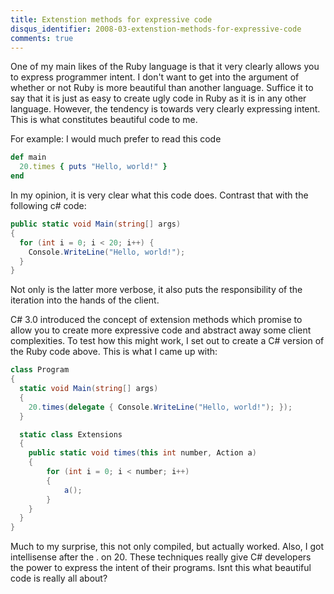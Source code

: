 ```yaml
---
title: Extenstion methods for expressive code
disqus_identifier: 2008-03-extenstion-methods-for-expressive-code
comments: true
---
```


One of my main likes of the Ruby language is that it very clearly allows you to express programmer intent. I don't want to get into the argument of whether or not Ruby is more beautiful than another language. Suffice it to say that it is just as easy to create ugly code in Ruby as it is in any other language. However, the tendency is towards very clearly expressing intent. This is what constitutes beautiful code to me.

For example: I would much prefer to read this code

``` ruby
def main
  20.times { puts "Hello, world!" }
end
```

In my opinion, it is very clear what this code does. Contrast that with the following c# code:

``` csharp
public static void Main(string[] args)
{
  for (int i = 0; i < 20; i++) {
    Console.WriteLine("Hello, world!");
  }
}
```

Not only is the latter more verbose, it also puts the responsibility of the iteration into the hands of the client.

C# 3.0 introduced the concept of extension methods which promise to allow you to create more expressive code and abstract away some client complexities. To test how this might work, I set out to create a C# version of the Ruby code above. This is what I came up with:

``` csharp
class Program
{
  static void Main(string[] args)
  {
    20.times(delegate { Console.WriteLine("Hello, world!"); });
  }

  static class Extensions
  {
    public static void times(this int number, Action a)
    {
	    for (int i = 0; i < number; i++)
	    {
		    a();
	    }
    }
  }
}
```

Much to my surprise, this not only compiled, but actually worked. Also, I got intellisense after the . on 20. These techniques really give C# developers the power to express the intent of their programs. Isnt this what beautiful code is really all about?
